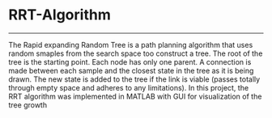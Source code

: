 # RRT-Algorithm
<hr>
The Rapid expanding Random Tree is a path planning algorithm that uses random smaples from the search space too construct a tree. The root of the tree is the starting point. Each node has only one parent.  A connection is made between each sample and the closest state in the tree as it is being drawn. The new state is added to the tree if the link is viable (passes totally through empty space and adheres to any limitations). In this project, the RRT algorithm was implemented in MATLAB with GUI for visualization of the tree growth
